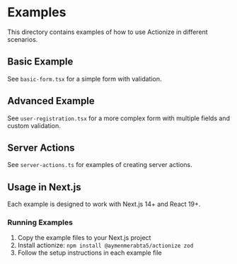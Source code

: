 # Examples

This directory contains examples of how to use Actionize in different scenarios.

## Basic Example

See `basic-form.tsx` for a simple form with validation.

## Advanced Example

See `user-registration.tsx` for a more complex form with multiple fields and custom validation.

## Server Actions

See `server-actions.ts` for examples of creating server actions.

## Usage in Next.js

Each example is designed to work with Next.js 14+ and React 19+.

### Running Examples

1. Copy the example files to your Next.js project
2. Install actionize: `npm install @aymenmerabta5/actionize zod`
3. Follow the setup instructions in each example file
